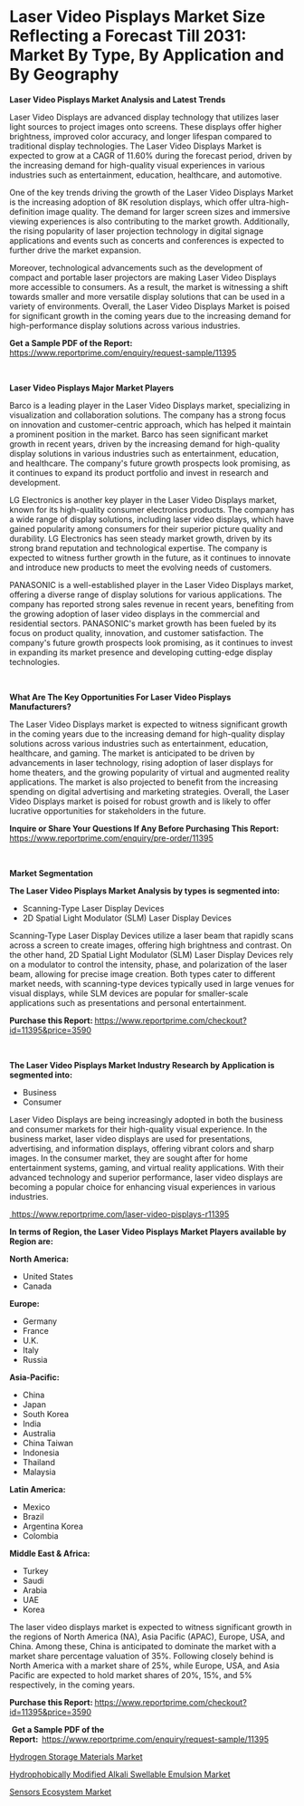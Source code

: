 <p><h1>Laser Video Pisplays Market Size Reflecting a Forecast Till 2031: Market By Type, By Application and By Geography</h1></p><p><strong>Laser Video Pisplays Market Analysis and Latest Trends</strong></p>
<p><p>Laser Video Displays are advanced display technology that utilizes laser light sources to project images onto screens. These displays offer higher brightness, improved color accuracy, and longer lifespan compared to traditional display technologies. The Laser Video Displays Market is expected to grow at a CAGR of 11.60% during the forecast period, driven by the increasing demand for high-quality visual experiences in various industries such as entertainment, education, healthcare, and automotive.</p><p>One of the key trends driving the growth of the Laser Video Displays Market is the increasing adoption of 8K resolution displays, which offer ultra-high-definition image quality. The demand for larger screen sizes and immersive viewing experiences is also contributing to the market growth. Additionally, the rising popularity of laser projection technology in digital signage applications and events such as concerts and conferences is expected to further drive the market expansion.</p><p>Moreover, technological advancements such as the development of compact and portable laser projectors are making Laser Video Displays more accessible to consumers. As a result, the market is witnessing a shift towards smaller and more versatile display solutions that can be used in a variety of environments. Overall, the Laser Video Displays Market is poised for significant growth in the coming years due to the increasing demand for high-performance display solutions across various industries.</p></p>
<p><strong>Get a Sample PDF of the Report:&nbsp;</strong> <a href="https://www.reportprime.com/enquiry/request-sample/11395">https://www.reportprime.com/enquiry/request-sample/11395</a></p>
<p>&nbsp;</p>
<p><strong>Laser Video Pisplays Major Market Players</strong></p>
<p><p>Barco is a leading player in the Laser Video Displays market, specializing in visualization and collaboration solutions. The company has a strong focus on innovation and customer-centric approach, which has helped it maintain a prominent position in the market. Barco has seen significant market growth in recent years, driven by the increasing demand for high-quality display solutions in various industries such as entertainment, education, and healthcare. The company's future growth prospects look promising, as it continues to expand its product portfolio and invest in research and development.</p><p>LG Electronics is another key player in the Laser Video Displays market, known for its high-quality consumer electronics products. The company has a wide range of display solutions, including laser video displays, which have gained popularity among consumers for their superior picture quality and durability. LG Electronics has seen steady market growth, driven by its strong brand reputation and technological expertise. The company is expected to witness further growth in the future, as it continues to innovate and introduce new products to meet the evolving needs of customers.</p><p>PANASONIC is a well-established player in the Laser Video Displays market, offering a diverse range of display solutions for various applications. The company has reported strong sales revenue in recent years, benefiting from the growing adoption of laser video displays in the commercial and residential sectors. PANASONIC's market growth has been fueled by its focus on product quality, innovation, and customer satisfaction. The company's future growth prospects look promising, as it continues to invest in expanding its market presence and developing cutting-edge display technologies.</p></p>
<p>&nbsp;</p>
<p><strong>What Are The Key Opportunities For Laser Video Pisplays Manufacturers?</strong></p>
<p><p>The Laser Video Displays market is expected to witness significant growth in the coming years due to the increasing demand for high-quality display solutions across various industries such as entertainment, education, healthcare, and gaming. The market is anticipated to be driven by advancements in laser technology, rising adoption of laser displays for home theaters, and the growing popularity of virtual and augmented reality applications. The market is also projected to benefit from the increasing spending on digital advertising and marketing strategies. Overall, the Laser Video Displays market is poised for robust growth and is likely to offer lucrative opportunities for stakeholders in the future.</p></p>
<p><strong>Inquire or Share Your Questions If Any Before Purchasing This Report:</strong> <a href="https://www.reportprime.com/enquiry/pre-order/11395">https://www.reportprime.com/enquiry/pre-order/11395</a></p>
<p>&nbsp;</p>
<p><strong>Market Segmentation</strong></p>
<p><strong>The Laser Video Pisplays Market Analysis by types is segmented into:</strong></p>
<p><ul><li>Scanning-Type Laser Display Devices</li><li>2D Spatial Light Modulator (SLM) Laser Display Devices</li></ul></p>
<p><p>Scanning-Type Laser Display Devices utilize a laser beam that rapidly scans across a screen to create images, offering high brightness and contrast. On the other hand, 2D Spatial Light Modulator (SLM) Laser Display Devices rely on a modulator to control the intensity, phase, and polarization of the laser beam, allowing for precise image creation. Both types cater to different market needs, with scanning-type devices typically used in large venues for visual displays, while SLM devices are popular for smaller-scale applications such as presentations and personal entertainment.</p></p>
<p><strong>Purchase this Report:&nbsp;</strong><a href="https://www.reportprime.com/checkout?id=11395&price=3590">https://www.reportprime.com/checkout?id=11395&price=3590</a></p>
<p>&nbsp;</p>
<p><strong>The Laser Video Pisplays Market Industry Research by Application is segmented into:</strong></p>
<p><ul><li>Business</li><li>Consumer</li></ul></p>
<p><p>Laser Video Displays are being increasingly adopted in both the business and consumer markets for their high-quality visual experience. In the business market, laser video displays are used for presentations, advertising, and information displays, offering vibrant colors and sharp images. In the consumer market, they are sought after for home entertainment systems, gaming, and virtual reality applications. With their advanced technology and superior performance, laser video displays are becoming a popular choice for enhancing visual experiences in various industries.</p></p>
<p><a href="https://www.reportprime.com/laser-video-pisplays-r11395">&nbsp;https://www.reportprime.com/laser-video-pisplays-r11395</a></p>
<p><strong>In terms of Region, the Laser Video Pisplays Market Players available by Region are:</strong></p>
<p>
    <p> <strong> North America: </strong>
        <ul>
            <li>United States</li>
            <li>Canada</li>
        </ul>
        </p> 
    <p> <strong> Europe: </strong>
        <ul>
            <li>Germany</li>
            <li>France</li>
            <li>U.K.</li>
            <li>Italy</li>
            <li>Russia</li>
        </ul>
        </p> 
    <p> <strong> Asia-Pacific: </strong>
        <ul>
            <li>China</li>
            <li>Japan</li>
            <li>South Korea</li>
            <li>India</li>
            <li>Australia</li>
            <li>China Taiwan</li>
            <li>Indonesia</li>
            <li>Thailand</li>
            <li>Malaysia</li>
        </ul>
        </p> 
    <p> <strong> Latin America: </strong>
        <ul>
            <li>Mexico</li>
            <li>Brazil</li>
            <li>Argentina Korea</li>
            <li>Colombia</li>
        </ul>
        </p> 
    <p> <strong> Middle East & Africa: </strong>
        <ul>
            <li>Turkey</li>
            <li>Saudi</li>
            <li>Arabia</li>
            <li>UAE</li>
            <li>Korea</li>
        </ul>
    </p>
    </p>
<p><p>The laser video displays market is expected to witness significant growth in the regions of North America (NA), Asia Pacific (APAC), Europe, USA, and China. Among these, China is anticipated to dominate the market with a market share percentage valuation of 35%. Following closely behind is North America with a market share of 25%, while Europe, USA, and Asia Pacific are expected to hold market shares of 20%, 15%, and 5% respectively, in the coming years.</p></p>
<p><strong>Purchase this Report: </strong><a href="https://www.reportprime.com/checkout?id=11395&price=3590">https://www.reportprime.com/checkout?id=11395&price=3590</a></p>
<p>&nbsp;<strong>Get a Sample PDF of the Report:&nbsp;&nbsp;</strong><a href="https://www.reportprime.com/enquiry/request-sample/11395">https://www.reportprime.com/enquiry/request-sample/11395</a></p>
<p><strong></strong></p>
<p><p><a href="https://www.linkedin.com/pulse/hydrogen-storage-materials-market-size-growth-forecast-from-2024-zecoc?trackingId=tjteSf5yyaZkAfV%2BoSw3QA%3D%3D">Hydrogen Storage Materials Market</a></p><p><a href="https://www.linkedin.com/pulse/hydrophobically-modified-alkali-swellable-emulsion-market-size-tc0pc?trackingId=7w%2BReufj9A53%2FZlzpe88og%3D%3D">Hydrophobically Modified Alkali Swellable Emulsion Market</a></p><p><a href="https://github.com/RickHolmes3/Market-Research-Report-List-4/blob/main/sensors-ecosystem-market.md">Sensors Ecosystem Market</a></p></p>
